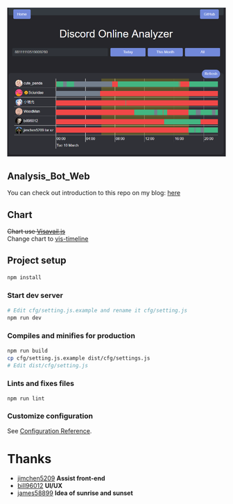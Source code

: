 
![image](repo_image/home.png)

## Analysis_Bot_Web
You can check out introduction to this repo on my blog: [here](https://blog.woodman.tw/2020/03/11/%E5%B0%88%E6%A1%88%E4%BB%8B%E7%B4%B9-Discord-Analysis-Bot/)  

## Chart
~~Chart use [Visavail.js](https://github.com/flrs/visavail#visavailjs---a-time-data-availability-chart)~~  
Change chart to [vis-timeline](https://github.com/visjs/vis-timeline)  

## Project setup
```bash
npm install
```

### Start dev server
```bash
# Edit cfg/setting.js.example and rename it cfg/setting.js
npm run dev
```

### Compiles and minifies for production
```bash
npm run build
cp cfg/setting.js.example dist/cfg/settings.js
# Edit dist/cfg/setting.js
```

### Lints and fixes files
```
npm run lint
```

### Customize configuration
See [Configuration Reference](https://cli.vuejs.org/config/).

# Thanks
* [jimchen5209](https://jimchen5209.me) **Assist front-end**
* [bill96012](https://github.com/bill96012) **UI/UX**
* [james58899](https://github.com/james58899) **Idea of sunrise and sunset**
